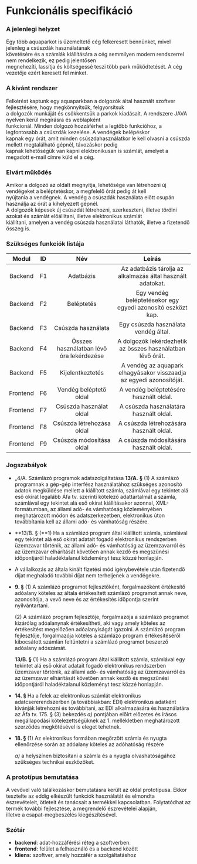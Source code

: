 # Funkcionális specifikáció

### A jelenlegi helyzet

Egy több aquaparkot is üzemeltető cég felkeresett bennünket, mivel jelenleg a csúszdák használatának  
követésére és a számlák kiállítására a cég semmilyen modern rendszerrel nem rendelkezik, ez pedig jelentősen  
megnehezíti, lassítja és költségessé teszi több park működtetését. A cég vezetője ezért keresett fel minket.  

### A kívánt rendszer

Felkérést kaptunk egy aquaparkban a dolgozók által használt szoftver fejlesztésére, hogy megkönnyítsük, felgyorsítsuk  
a dolgozók munkáját és csökkentsük a parkok kiadásait. A rendszere JAVA nyelven kerül megírásra és weblapként  
funkcionál. Minden dolgozó hozzáférhet a legtöbb funkcióhoz, a legfontosabb a csúszdák kezelése. A vendégek belépéskor  
kapnak egy órát, amit minden csúszdahasználatkor le kell olvasni a csúszda mellett megtalálható gépnél, távozáskor pedig  
kapnak lehetőségük van kapni  elektronikusan is számlát, amelyet a megadott e-mail címre küld el a cég. 

### Elvárt működés

Amikor a dolgozó az oldalt megnyitja, lehetősége van létrehozni új vendégeket a beléptetéskor, a megfelelő órát pedig át kell  
nyújtania a vendégnek.  A vendég a csúszdák használata előtt csupán használja az órát a kihelyezett gépnél.  
A dolgozók képesek új csúszdát létrehozni, szerkeszteni, illetve törölni azokat és számlát előállítani, illetve elektronikus számlát  
kiállítani, amelyen a vendég csúszda használatai láthatók, illetve a fizetendő összeg is.

### Szükséges funkciók listája

|  Modul   |  ID  |                   Név                    |                            Leírás                            |
| :------: | :--: | :--------------------------------------: | :----------------------------------------------------------: |
| Backend  |  F1  |                Adatbázis                 | Az adatbázis tárolja az alkalmazás által használt adatokat.  |
| Backend  |  F2  |                Beléptetés                | Egy vendég beléptetésekor egy egyedi azonosító eszközt kap.  |
| Backend  |  F3  |            Csúszda használata            |             Egy csúszda használata vendég által.             |
| Backend  |  F4  | Összes használatban lévő óra lekérdezése |  A dolgozók lekérdezhetik az összes használatban lévő órát.  |
| Backend  |  F5  |             Kijelentkeztetés             | A vendég az aquapark elhagyásakor visszaadja az egyedi azonosítóját. |
| Frontend |  F6  |          Vendég beléptető oldal          |            A vendég beléptetésére használt oldal.            |
| Frontend |  F7  |         Csúszda használat oldal          |            A csúszda használatára használt oldal.            |
| Frontend |  F8  |        Csúszda létrehozása oldal         |           A csúszda létrehozására használt oldal.            |
| Frontend |  F9  |         Csúszda módosítása oldal         |            A csúszda módosítására használt oldal.            |

### Jogszabályok

- „4/A. Számlázó programok adatszolgáltatása
  **13/A.** **§** (1) A számlázó programnak a gép-gép interfész használatához szükséges azonosító adatok megküldése mellett a kiállított számla, számlával egy tekintet alá eső okirat legalább Áfa tv. szerinti kötelező adattartalmát a számla, számlával egy tekintet alá eső okirat kiállításakor azonnal, XML-formátumban, az állami adó- és vámhatóság közleményében meghatározott módon és adatszerkezetben, elektronikus úton továbbítania kell az állami adó- és vámhatóság részére.
  
- **13/B. § (**1) Ha a számlázó program által kiállított számla, számlával egy tekintet alá eső okirat adatait fogadó elektronikus rendszerben üzemzavar történik, az állami adó- és vámhatóság az üzemzavarról és az üzemzavar elhárítását követően annak kezdő és megszűnési időpontjáról haladéktalanul közleményt tesz közzé honlapján.

- A vállalkozás az általa kínált fizetési mód igénybevétele után fizetendő díjat meghaladó további díjat nem terheljenek a vendégekre. 

- **9. §** (1) A számlázó programot fejlesztőként, forgalmazóként értékesítő adóalany köteles az általa értékesített számlázó programot annak neve, azonosítója, a vevő neve és az értékesítés időpontja szerint nyilvántartani.

  (2) A számlázó program fejlesztője, forgalmazója a számlázó programot kizárólag adóalanynak értékesítheti, aki vagy amely köteles az értékesítést megelőzően adóalanyiságát igazolni. A számlázó program fejlesztője, forgalmazója köteles a számlázó program értékesítéséről kibocsátott számlán feltüntetni a számlázó programot beszerző adóalany adószámát.

  **13/B. §** (1) Ha a számlázó program által kiállított számla, számlával egy tekintet alá eső okirat adatait fogadó elektronikus rendszerben üzemzavar történik, az állami adó- és vámhatóság az üzemzavarról és az üzemzavar elhárítását követően annak kezdő és megszűnési időpontjáról haladéktalanul közleményt tesz közzé honlapján.

- **14. §** Ha a felek az elektronikus számlát elektronikus adatcsererendszerben (a továbbiakban: EDI) elektronikus adatként kívánják létrehozni és továbbítani, az EDI alkalmazására és használatára az Áfa tv. 175. § (3) bekezdés *a)* pontjában előírt előzetes és írásos megállapodási kötelezettségüknek az 1. mellékletben meghatározott szerződés megkötésével is eleget tehetnek.

- **18. §** (1) Az elektronikus formában megőrzött számla és nyugta ellenőrzése során az adóalany köteles az adóhatóság részére

  *a)* a helyszínen biztosítani a számla és a nyugta olvashatóságához szükséges technikai eszközöket.

### A prototípus bemutatása

A vevővel való találkozáskor bemutatásra került az oldal prototípusa. Ekkor tesztelte az eddig elkészült funkciók használatát és elmondta  
észrevételeit, ötleteit és tanácsait a termékkel kapcsolatban. Folytatódhat az termék további fejlesztése, a megrendelő észrevételei alapján,  
illetve a csapat-megbeszélés kiegészítésével.

### Szótár

- **backend**: adat-hozzáférési réteg a szoftverben.
- **frontend**: felület a felhasználó és a backend között
- **kliens:** szoftver, amely hozzáfér a szolgáltatáshoz